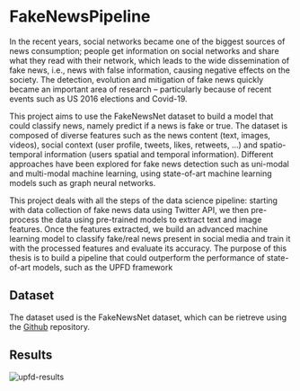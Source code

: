 # FakeNewsPipeline

In the recent years, social networks became one of the biggest sources of news consumption; people get information on social networks and share what they read with their network, which leads to the wide dissemination of fake news, i.e., news with false information, causing negative effects on the society. The detection, evolution and mitigation of fake news quickly became an important area of research – particularly because of recent events such as US 2016 elections and Covid-19.

This project aims to use the FakeNewsNet dataset to build a model that could classify news, namely predict if a news is fake or true. The dataset is composed of diverse features such as the news content (text, images, videos), social context (user profile, tweets, likes, retweets, ...) and spatio-temporal information (users spatial and temporal information). Different approaches have been explored for fake news detection such as uni-modal and multi-modal machine learning, using state-of-art machine learning models such as graph neural networks.

This project deals with all the steps of the data science pipeline: starting with data collection of fake news data using Twitter API, we then pre-process the data using pre-trained models to extract text and image features. Once the features extracted, we build an advanced machine learning model to classify fake/real news present in social media and train it with the processed features and evaluate its accuracy. The purpose of this thesis is to build a pipeline that could outperform the performance of state-of-art models, such as the UPFD framework

## Dataset

The dataset used is the FakeNewsNet dataset, which can be rietreve using the [Github](https://github.com/KaiDMML/FakeNewsNet) repository.

## Results
![upfd-results](https://user-images.githubusercontent.com/66783741/133689112-517f2b30-bc20-49bd-954e-9bb91e63e52b.PNG)

